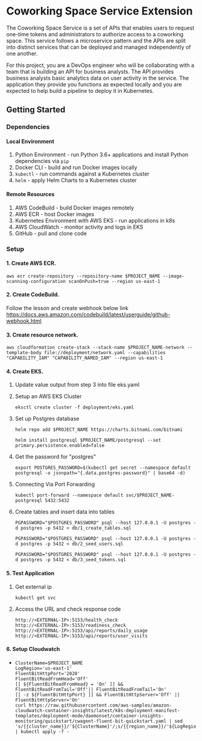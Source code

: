 # Coworking Space Service Extension
The Coworking Space Service is a set of APIs that enables users to request one-time tokens and administrators to authorize access to a coworking space. This service follows a microservice pattern and the APIs are split into distinct services that can be deployed and managed independently of one another.

For this project, you are a DevOps engineer who will be collaborating with a team that is building an API for business analysts. The API provides business analysts basic analytics data on user activity in the service. The application they provide you functions as expected locally and you are expected to help build a pipeline to deploy it in Kubernetes.

## Getting Started

### Dependencies
#### Local Environment
1. Python Environment - run Python 3.6+ applications and install Python dependencies via `pip`
2. Docker CLI - build and run Docker images locally
3. `kubectl` - run commands against a Kubernetes cluster
4. `helm` - apply Helm Charts to a Kubernetes cluster

#### Remote Resources
1. AWS CodeBuild - build Docker images remotely
2. AWS ECR - host Docker images
3. Kubernetes Environment with AWS EKS - run applications in k8s
4. AWS CloudWatch - monitor activity and logs in EKS
5. GitHub - pull and clone code

### Setup
#### 1. Create AWS ECR.


    
    aws ecr create-repository --repository-name $PROJECT_NAME --image-scanning-configuration scanOnPush=true --region us-east-1
    
#### 2. Create CodeBuild.
 Follow the lesson and create webhook below link
https://docs.aws.amazon.com/codebuild/latest/userguide/github-webhook.html
#### 3. Create resource network.

    aws cloudformation create-stack --stack-name $PROJECT_NAME-network --template-body file://deployment/network.yaml --capabilities "CAPABILITY_IAM" "CAPABILITY_NAMED_IAM" --region us-east-1

#### 4. Create EKS.

1. Update value output from step 3 into file eks.yaml
2. Setup an AWS EKS Cluster
    ```
    eksctl create cluster -f deployment/eks.yaml 
    ```
3. Set up Postgres database
    ```
    helm repo add $PROJECT_NAME https://charts.bitnami.com/bitnami
    ```

    ```
    helm install postgresql $PROJECT_NAME/postgresql --set primary.persistence.enabled=false
    ```

4. Get the password for "postgres"
    ```
    export POSTGRES_PASSWORD=$(kubectl get secret --namespace default postgresql -o jsonpath="{.data.postgres-password}" | base64 -d)
    ```

5. Connecting Via Port Forwarding
    ```
    kubectl port-forward --namespace default svc/$PROJECT_NAME-postgresql 5432:5432
    ```

6. Create tables and insert data into tables
    ```
    PGPASSWORD="$POSTGRES_PASSWORD" psql --host 127.0.0.1 -U postgres -d postgres -p 5432 < db/1_create_tables.sql
    ```
    ```
    PGPASSWORD="$POSTGRES_PASSWORD" psql --host 127.0.0.1 -U postgres -d postgres -p 5432 < db/2_seed_users.sql
    ```
    ```
    PGPASSWORD="$POSTGRES_PASSWORD" psql --host 127.0.0.1 -U postgres -d postgres -p 5432 < db/3_seed_tokens.sql
    ```
#### 5. Test Application 

1. Get external ip

    ```
    kubectl get svc
    ```

2. Access the URL and check response code

    ```
    http://<EXTERNAL-IP>:5153/health_check
    http://<EXTERNAL-IP>:5153/readiness_check
    http://<EXTERNAL-IP>:5153/api/reports/daily_usage
    http://<EXTERNAL-IP>:5153/api/reports/user_visits
    ```

#### 6. Setup Cloudwatch

* 
    ```
    ClusterName=$PROJECT_NAME
    LogRegion='us-east-1'
    FluentBitHttpPort='2020'
    FluentBitReadFromHead='Off'
    [[ ${FluentBitReadFromHead} = 'On' ]] && FluentBitReadFromTail='Off'|| FluentBitReadFromTail='On'
    [[ -z ${FluentBitHttpPort} ]] && FluentBitHttpServer='Off' || FluentBitHttpServer='On'
    curl https://raw.githubusercontent.com/aws-samples/amazon-cloudwatch-container-insights/latest/k8s-deployment-manifest-templates/deployment-mode/daemonset/container-insights-monitoring/quickstart/cwagent-fluent-bit-quickstart.yaml | sed 's/{{cluster_name}}/'${ClusterName}'/;s/{{region_name}}/'${LogRegion}'/;s/{{http_server_toggle}}/"'${FluentBitHttpServer}'"/;s/{{http_server_port}}/"'${FluentBitHttpPort}'"/;s/{{read_from_head}}/"'${FluentBitReadFromHead}'"/;s/{{read_from_tail}}/"'${FluentBitReadFromTail}'"/' | kubectl apply -f - 
    ```
